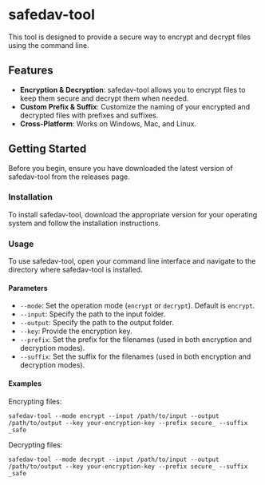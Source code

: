 # safedav-tool

This tool is designed to provide a secure way to encrypt and decrypt files using the command line.

## Features

- **Encryption & Decryption**: safedav-tool allows you to encrypt files to keep them secure and decrypt them when needed.
- **Custom Prefix & Suffix**: Customize the naming of your encrypted and decrypted files with prefixes and suffixes.
- **Cross-Platform**: Works on Windows, Mac, and Linux.

## Getting Started

Before you begin, ensure you have downloaded the latest version of safedav-tool from the releases page.

### Installation

To install safedav-tool, download the appropriate version for your operating system and follow the installation instructions.

### Usage

To use safedav-tool, open your command line interface and navigate to the directory where safedav-tool is installed.

#### Parameters

- `--mode`: Set the operation mode (`encrypt` or `decrypt`). Default is `encrypt`.
- `--input`: Specify the path to the input folder.
- `--output`: Specify the path to the output folder.
- `--key`: Provide the encryption key.
- `--prefix`: Set the prefix for the filenames (used in both encryption and decryption modes).
- `--suffix`: Set the suffix for the filenames (used in both encryption and decryption modes).

#### Examples

Encrypting files:

```shell
safedav-tool --mode encrypt --input /path/to/input --output /path/to/output --key your-encryption-key --prefix secure_ --suffix _safe
```

Decrypting files:
```shell
safedav-tool --mode decrypt --input /path/to/input --output /path/to/output --key your-encryption-key --prefix secure_ --suffix _safe
```
